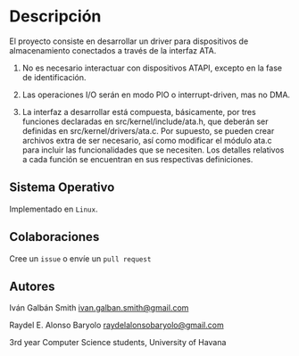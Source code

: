 # Descripción

El proyecto consiste en desarrollar un driver para dispositivos de almacenamiento conectados a través
de la interfaz ATA.

1. No es necesario interactuar con dispositivos ATAPI, excepto en la fase de identificación.

2. Las operaciones I/O serán en modo PIO o interrupt-driven, mas no DMA.

3. La interfaz a desarrollar está compuesta, básicamente, por tres funciones declaradas en
   src/kernel/include/ata.h, que deberán ser definidas en src/kernel/drivers/ata.c.
   Por supuesto, se pueden crear archivos extra de ser necesario, así como modificar el módulo
   ata.c para incluir las funcionalidades que se necesiten. Los detalles relativos a cada función
   se encuentran en sus respectivas definiciones.

## Sistema Operativo

Implementado en `Linux`.

## Colaboraciones

Cree un `issue` o envíe un `pull request`

## Autores

Iván Galbán Smith <ivan.galban.smith@gmail.com>

Raydel E. Alonso Baryolo <raydelalonsobaryolo@gmail.com>

3rd year Computer Science students, University of Havana
